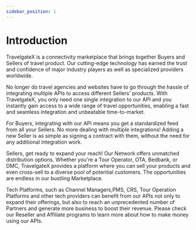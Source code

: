 ```yaml
---
sidebar_position: 1
---
```


# Introduction

TravelgateX is a connectivity marketplace that brings together Buyers and Sellers of travel product. Our cutting-edge technology has earned the trust and confidence of major industry players as well as specialized providers worldwide.

No longer do travel agencies and websites have to go through the hassle of integrating multiple APIs to access different Sellers' products. With TravelgateX, you only need one single integration to our API and you instantly gain access to a wide range of travel opportunities, enabling a fast and seamless integration and unbeatable time-to-market.

For Buyers, integrating with our API means you get a standardized feed from all your Sellers. No more dealing with multiple integrations! Adding a new Seller is as simple as signing a contract with them, without the need for any additional integration work.

Sellers, get ready to expand your reach! Our Network offers unmatched distribution options. Whether you're a Tour Operator, OTA, Bedbank, or DMC, TravelgateX provides a platform where you can sell your products and even cross-sell to a diverse pool of potential customers. The opportunities are endless in our bustling Marketplace.

Tech Platforms, such as Channel Managers,PMS, CRS, Tour Operation Platforms and other tech providers can benefit from our APIs not only to expand their offerings, but also to reach an unprecedented number of Partners and generate more business to boost their revenue. Please check our Reseller and Affiliate programs to learn more about how to make money using our APIs.